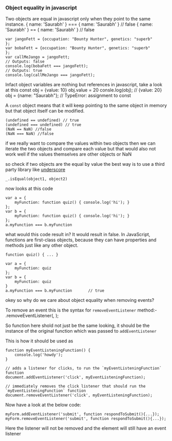 ### Object equality in javascript

Two objects are equal in javascript only when they point to the same instance.
    { name: 'Saurabh' } === { name: 'Saurabh' } // false
    { name: 'Saurabh' } == { name: 'Saurabh' } // false

    var jangoFett = {occupation: "Bounty Hunter", genetics: "superb"
    };
    var bobaFett = {occupation: "Bounty Hunter", genetics: "superb"
    };
    var callMeJango = jangoFett;
    // Outputs: false
    console.log(bobaFett === jangoFett);
    // Outputs: true
    console.log(callMeJango === jangoFett);

Infact object variables are nothing but references in javascript, take a look at this
    const obj = {value: 10}
    obj.value = 20
    consle.log(obj); // {value: 20}
    obj = {name: "Saurabh"}; // TypeError: assignment to const

A `const` object means that it will keep pointing to the same object in memory but that object itself can be modified.

    (undefined == undefined) // true
    (undefined === undefined) // true
    (NaN == NaN) //false
    (NaN === NaN) //false

if we really want to compare the values within two objects then we can iterate the two objects and compare each value
but that would also not work well if the values themselves are other objects or NaN

so check if two objects are the equal by value the best way is to use a third party library like [underscore](https://underscorejs.org/)

    _.isEqual(object1, object2)


now looks at this code

    var a = {
        myFunction: function quiz() { console.log('hi'); }
    };
    var b = {
        myFunction: function quiz() { console.log('hi'); }
    };
    a.myFunction === b.myFunction

what would this code result in? It would result in false.
In JavaScript, functions are first-class objects, because they can have properties and methods just like any other object.

    function quiz() { ... }

    var a = {
        myFunction: quiz
    };
    var b = {
        myFunction: quiz
    }
    a.myFunction === b.myFunction       // true

okey so why do we care about object equality when removing events?

To remove an event this is the syntax for `removeEventListener` method:-
    <event-target>.removeEventListener(<event-to-listen-for>, <function-to-remove>);

So function here shold not just be the same looking, it should be the instance of the original function which was passed to `addEventListener`

This is how it should be used as

    function myEventListeningFunction() {
        console.log('howdy');
    }

    // adds a listener for clicks, to run the `myEventListeningFunction` function
    document.addEventListener('click', myEventListeningFunction);

    // immediately removes the click listener that should run the `myEventListeningFunction` function
    document.removeEventListener('click', myEventListeningFunction);

Now have a look at the below code:

    myForm.addEventListener('submit', function respondToSubmit(){...});
    myForm.removeEventListener('submit', function respondToSubmit(){...});

Here the listener will not be removed and the element will still have an event listener